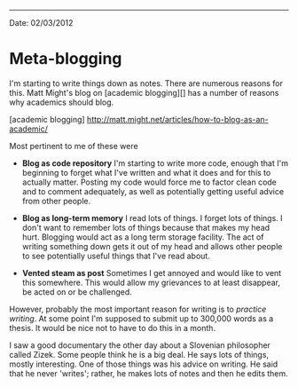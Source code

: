 ---
Date: 02/03/2012

Meta-blogging
=============
I'm starting to write things down as notes. There are numerous reasons
for this. Matt Might's blog on [academic blogging][] has a number of
reasons why academics should blog.

[academic blogging] http://matt.might.net/articles/how-to-blog-as-an-academic/

Most pertinent to me of these were 

+ **Blog as code repository**
  I'm starting to write more code, enough that I'm beginning to forget what
  I've written and what it does and for this to actually matter.
  Posting my code would force me to factor clean code and to comment
  adequately, as well as potentially getting useful advice from other
  people.

+ **Blog as long-term memory**
  I read lots of things. I forget lots of things. I don't want to
  remember lots of things because that makes my head hurt. Blogging
  would act as a long term storage facility. The act of writing 
  something down gets it out of my head and allows other people
  to see potentially useful things that I've read about.

+ **Vented steam as post**
  Sometimes I get annoyed and would like to vent this somewhere. This
  would allow my grievances to at least disappear, be acted on or be 
  challenged.

However, probably the most important reason for writing is to *practice*
*writing*. At some point I'm supposed to submit up to 300,000 words as
a thesis. It would be nice not to have to do this in a month.

I saw a good documentary the other day about a Slovenian philosopher
called Zizek. Some people think he is a big deal. He says lots of
things, mostly interesting. One of those things was his advice on
writing. He said that he never 'writes'; rather, he makes lots of
notes and then he edits them.
